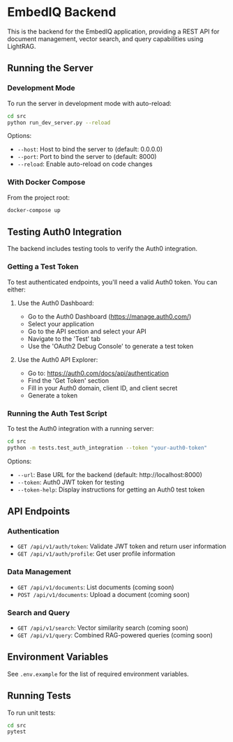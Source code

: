 # EmbedIQ Backend

This is the backend for the EmbedIQ application, providing a REST API for document management, vector search, and query capabilities using LightRAG.

## Running the Server

### Development Mode

To run the server in development mode with auto-reload:

```bash
cd src
python run_dev_server.py --reload
```

Options:

- `--host`: Host to bind the server to (default: 0.0.0.0)
- `--port`: Port to bind the server to (default: 8000)
- `--reload`: Enable auto-reload on code changes

### With Docker Compose

From the project root:

```bash
docker-compose up
```

## Testing Auth0 Integration

The backend includes testing tools to verify the Auth0 integration.

### Getting a Test Token

To test authenticated endpoints, you'll need a valid Auth0 token. You can either:

1. Use the Auth0 Dashboard:

   - Go to the Auth0 Dashboard (https://manage.auth0.com/)
   - Select your application
   - Go to the API section and select your API
   - Navigate to the 'Test' tab
   - Use the 'OAuth2 Debug Console' to generate a test token

2. Use the Auth0 API Explorer:
   - Go to: https://auth0.com/docs/api/authentication
   - Find the 'Get Token' section
   - Fill in your Auth0 domain, client ID, and client secret
   - Generate a token

### Running the Auth Test Script

To test the Auth0 integration with a running server:

```bash
cd src
python -m tests.test_auth_integration --token "your-auth0-token"
```

Options:

- `--url`: Base URL for the backend (default: http://localhost:8000)
- `--token`: Auth0 JWT token for testing
- `--token-help`: Display instructions for getting an Auth0 test token

## API Endpoints

### Authentication

- `GET /api/v1/auth/token`: Validate JWT token and return user information
- `GET /api/v1/auth/profile`: Get user profile information

### Data Management

- `GET /api/v1/documents`: List documents (coming soon)
- `POST /api/v1/documents`: Upload a document (coming soon)

### Search and Query

- `GET /api/v1/search`: Vector similarity search (coming soon)
- `GET /api/v1/query`: Combined RAG-powered queries (coming soon)

## Environment Variables

See `.env.example` for the list of required environment variables.

## Running Tests

To run unit tests:

```bash
cd src
pytest
```
